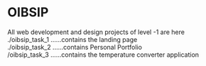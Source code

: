 # OIBSIP
All web development and design projects of level -1 are here 
<br>
./oibsip_task_1 ......contains the landing page
<br>
./oibsip_task_2 ......contains Personal Portfolio
<br>
/oibsip_task_3 ......contains the temperature converter application
